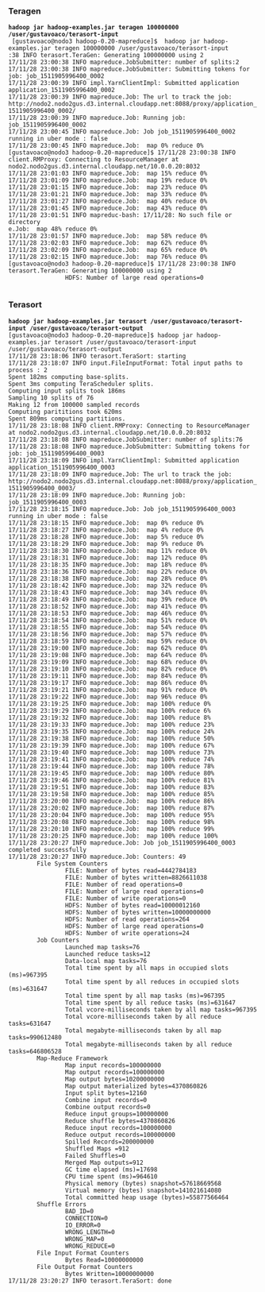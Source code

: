 <h3>Teragen</h3>
 <strong><code>hadoop jar hadoop-examples.jar teragen 100000000 /user/gustavoaco/terasort-input</code> </strong>
 
 <code>
 [gustavoaco@nodo3 hadoop-0.20-mapreduce]$  hadoop jar hadoop-examples.jar teragen 100000000 /user/gustavoaco/terasort-input
:38 INFO terasort.TeraGen: Generating 100000000 using 2
17/11/28 23:00:38 INFO mapreduce.JobSubmitter: number of splits:2
17/11/28 23:00:38 INFO mapreduce.JobSubmitter: Submitting tokens for job: job_1511905996400_0002
17/11/28 23:00:39 INFO impl.YarnClientImpl: Submitted application application_1511905996400_0002
17/11/28 23:00:39 INFO mapreduce.Job: The url to track the job: http://nodo2.nodo2gus.d3.internal.cloudapp.net:8088/proxy/application_1511905996400_0002/
17/11/28 23:00:39 INFO mapreduce.Job: Running job: job_1511905996400_0002
17/11/28 23:00:45 INFO mapreduce.Job: Job job_1511905996400_0002 running in uber mode : false
17/11/28 23:00:45 INFO mapreduce.Job:  map 0% reduce 0%
[gustavoaco@nodo3 hadoop-0.20-mapreduce]$ 17/11/28 23:00:38 INFO client.RMProxy: Connecting to ResourceManager at nodo2.nodo2gus.d3.internal.cloudapp.net/10.0.0.20:8032
17/11/28 23:01:03 INFO mapreduce.Job:  map 15% reduce 0%
17/11/28 23:01:09 INFO mapreduce.Job:  map 19% reduce 0%
17/11/28 23:01:15 INFO mapreduce.Job:  map 23% reduce 0%
17/11/28 23:01:21 INFO mapreduce.Job:  map 33% reduce 0%
17/11/28 23:01:27 INFO mapreduce.Job:  map 40% reduce 0%
17/11/28 23:01:45 INFO mapreduce.Job:  map 43% reduce 0%
17/11/28 23:01:51 INFO mapreduc-bash: 17/11/28: No such file or directory
e.Job:  map 48% reduce 0%
17/11/28 23:01:57 INFO mapreduce.Job:  map 58% reduce 0%
17/11/28 23:02:03 INFO mapreduce.Job:  map 62% reduce 0%
17/11/28 23:02:09 INFO mapreduce.Job:  map 65% reduce 0%
17/11/28 23:02:15 INFO mapreduce.Job:  map 76% reduce 0%
[gustavoaco@nodo3 hadoop-0.20-mapreduce]$ 17/11/28 23:00:38 INFO terasort.TeraGen: Generating 100000000 using 2
                HDFS: Number of large read operations=0
 </code>
 
 <h3>Terasort</h3>
 <strong><code>hadoop jar hadoop-examples.jar terasort /user/gustavoaco/terasort-input /user/gustavoaco/terasort-output</code></strong>
 
 <code>
[gustavoaco@nodo3 hadoop-0.20-mapreduce]$ hadoop jar hadoop-examples.jar terasort /user/gustavoaco/terasort-input /user/gustavoaco/terasort-output
17/11/28 23:18:06 INFO terasort.TeraSort: starting
17/11/28 23:18:07 INFO input.FileInputFormat: Total input paths to process : 2
Spent 182ms computing base-splits.
Spent 3ms computing TeraScheduler splits.
Computing input splits took 186ms
Sampling 10 splits of 76
Making 12 from 100000 sampled records
Computing parititions took 620ms
Spent 809ms computing partitions.
17/11/28 23:18:08 INFO client.RMProxy: Connecting to ResourceManager at nodo2.nodo2gus.d3.internal.cloudapp.net/10.0.0.20:8032
17/11/28 23:18:08 INFO mapreduce.JobSubmitter: number of splits:76
17/11/28 23:18:08 INFO mapreduce.JobSubmitter: Submitting tokens for job: job_1511905996400_0003
17/11/28 23:18:09 INFO impl.YarnClientImpl: Submitted application application_1511905996400_0003
17/11/28 23:18:09 INFO mapreduce.Job: The url to track the job: http://nodo2.nodo2gus.d3.internal.cloudapp.net:8088/proxy/application_1511905996400_0003/
17/11/28 23:18:09 INFO mapreduce.Job: Running job: job_1511905996400_0003
17/11/28 23:18:15 INFO mapreduce.Job: Job job_1511905996400_0003 running in uber mode : false
17/11/28 23:18:15 INFO mapreduce.Job:  map 0% reduce 0%
17/11/28 23:18:27 INFO mapreduce.Job:  map 4% reduce 0%
17/11/28 23:18:28 INFO mapreduce.Job:  map 5% reduce 0%
17/11/28 23:18:29 INFO mapreduce.Job:  map 9% reduce 0%
17/11/28 23:18:30 INFO mapreduce.Job:  map 11% reduce 0%
17/11/28 23:18:31 INFO mapreduce.Job:  map 12% reduce 0%
17/11/28 23:18:35 INFO mapreduce.Job:  map 18% reduce 0%
17/11/28 23:18:36 INFO mapreduce.Job:  map 22% reduce 0%
17/11/28 23:18:38 INFO mapreduce.Job:  map 28% reduce 0%
17/11/28 23:18:42 INFO mapreduce.Job:  map 32% reduce 0%
17/11/28 23:18:43 INFO mapreduce.Job:  map 34% reduce 0%
17/11/28 23:18:49 INFO mapreduce.Job:  map 39% reduce 0%
17/11/28 23:18:52 INFO mapreduce.Job:  map 41% reduce 0%
17/11/28 23:18:53 INFO mapreduce.Job:  map 46% reduce 0%
17/11/28 23:18:54 INFO mapreduce.Job:  map 51% reduce 0%
17/11/28 23:18:55 INFO mapreduce.Job:  map 54% reduce 0%
17/11/28 23:18:56 INFO mapreduce.Job:  map 57% reduce 0%
17/11/28 23:18:59 INFO mapreduce.Job:  map 59% reduce 0%
17/11/28 23:19:00 INFO mapreduce.Job:  map 62% reduce 0%
17/11/28 23:19:08 INFO mapreduce.Job:  map 64% reduce 0%
17/11/28 23:19:09 INFO mapreduce.Job:  map 68% reduce 0%
17/11/28 23:19:10 INFO mapreduce.Job:  map 82% reduce 0%
17/11/28 23:19:11 INFO mapreduce.Job:  map 84% reduce 0%
17/11/28 23:19:17 INFO mapreduce.Job:  map 86% reduce 0%
17/11/28 23:19:21 INFO mapreduce.Job:  map 91% reduce 0%
17/11/28 23:19:22 INFO mapreduce.Job:  map 96% reduce 0%
17/11/28 23:19:25 INFO mapreduce.Job:  map 100% reduce 0%
17/11/28 23:19:29 INFO mapreduce.Job:  map 100% reduce 6%
17/11/28 23:19:32 INFO mapreduce.Job:  map 100% reduce 8%
17/11/28 23:19:33 INFO mapreduce.Job:  map 100% reduce 23%
17/11/28 23:19:35 INFO mapreduce.Job:  map 100% reduce 24%
17/11/28 23:19:38 INFO mapreduce.Job:  map 100% reduce 50%
17/11/28 23:19:39 INFO mapreduce.Job:  map 100% reduce 67%
17/11/28 23:19:40 INFO mapreduce.Job:  map 100% reduce 73%
17/11/28 23:19:41 INFO mapreduce.Job:  map 100% reduce 74%
17/11/28 23:19:44 INFO mapreduce.Job:  map 100% reduce 78%
17/11/28 23:19:45 INFO mapreduce.Job:  map 100% reduce 80%
17/11/28 23:19:46 INFO mapreduce.Job:  map 100% reduce 81%
17/11/28 23:19:51 INFO mapreduce.Job:  map 100% reduce 83%
17/11/28 23:19:58 INFO mapreduce.Job:  map 100% reduce 85%
17/11/28 23:20:00 INFO mapreduce.Job:  map 100% reduce 86%
17/11/28 23:20:02 INFO mapreduce.Job:  map 100% reduce 87%
17/11/28 23:20:04 INFO mapreduce.Job:  map 100% reduce 95%
17/11/28 23:20:08 INFO mapreduce.Job:  map 100% reduce 98%
17/11/28 23:20:10 INFO mapreduce.Job:  map 100% reduce 99%
17/11/28 23:20:25 INFO mapreduce.Job:  map 100% reduce 100%
17/11/28 23:20:27 INFO mapreduce.Job: Job job_1511905996400_0003 completed successfully
17/11/28 23:20:27 INFO mapreduce.Job: Counters: 49
        File System Counters
                FILE: Number of bytes read=4442784183
                FILE: Number of bytes written=8826611038
                FILE: Number of read operations=0
                FILE: Number of large read operations=0
                FILE: Number of write operations=0
                HDFS: Number of bytes read=10000012160
                HDFS: Number of bytes written=10000000000
                HDFS: Number of read operations=264
                HDFS: Number of large read operations=0
                HDFS: Number of write operations=24
        Job Counters
                Launched map tasks=76
                Launched reduce tasks=12
                Data-local map tasks=76
                Total time spent by all maps in occupied slots (ms)=967395
                Total time spent by all reduces in occupied slots (ms)=631647
                Total time spent by all map tasks (ms)=967395
                Total time spent by all reduce tasks (ms)=631647
                Total vcore-milliseconds taken by all map tasks=967395
                Total vcore-milliseconds taken by all reduce tasks=631647
                Total megabyte-milliseconds taken by all map tasks=990612480
                Total megabyte-milliseconds taken by all reduce tasks=646806528
        Map-Reduce Framework
                Map input records=100000000
                Map output records=100000000
                Map output bytes=10200000000
                Map output materialized bytes=4370860826
                Input split bytes=12160
                Combine input records=0
                Combine output records=0
                Reduce input groups=100000000
                Reduce shuffle bytes=4370860826
                Reduce input records=100000000
                Reduce output records=100000000
                Spilled Records=200000000
                Shuffled Maps =912
                Failed Shuffles=0
                Merged Map outputs=912
                GC time elapsed (ms)=17698
                CPU time spent (ms)=964610
                Physical memory (bytes) snapshot=57618669568
                Virtual memory (bytes) snapshot=141021614080
                Total committed heap usage (bytes)=55877566464
        Shuffle Errors
                BAD_ID=0
                CONNECTION=0
                IO_ERROR=0
                WRONG_LENGTH=0
                WRONG_MAP=0
                WRONG_REDUCE=0
        File Input Format Counters
                Bytes Read=10000000000
        File Output Format Counters
                Bytes Written=10000000000
17/11/28 23:20:27 INFO terasort.TeraSort: done
</code>
